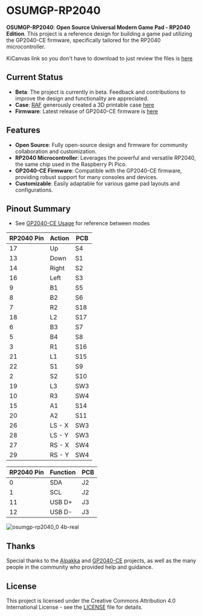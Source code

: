 # OSUMGP-RP2040

**OSUMGP-RP2040**: **Open Source Universal Modern Game Pad - RP2040 Edition**. This project is a reference design for building a game pad utilizing the GP2040-CE firmware, specifically tailored for the RP2040 microcontroller.

KiCanvas link so you don't have to download to just review the files is [here](https://kicanvas.org/?github=https%3A%2F%2Fgithub.com%2FNickGuyver%2FOSUMGP-RP2040)

## Current Status
- **Beta**: The project is currently in beta. Feedback and contributions to improve the design and functionality are appreciated.
- **Case**: [RAF](https://github.com/RAF-no-desu) generously created a 3D printable case [here](https://www.printables.com/model/1000656-universal-modern-game-pad-w-usb-passthrough-osumgp)
- **Firmware**: Latest release of GP2040-CE firmware is [here](https://github.com/OpenStickCommunity/GP2040-CE/releases/latest/download/GP2040-CE_0.7.10_OSUMGP-RP2040.uf2)

## Features
- **Open Source**: Fully open-source design and firmware for community collaboration and customization.
- **RP2040 Microcontroller**: Leverages the powerful and versatile RP2040, the same chip used in the Raspberry Pi Pico.
- **GP2040-CE Firmware**: Compatible with the GP2040-CE firmware, providing robust support for many consoles and devices.
- **Customizable**: Easily adaptable for various game pad layouts and configurations.

## Pinout Summary
- See [GP2040-CE Usage](https://gp2040-ce.info/usage/) for reference between modes

| RP2040 Pin | Action     | PCB        |
|------------|------------|------------|
| 17         | Up         | S4         |
| 13         | Down       | S1         |
| 14         | Right      | S2         |
| 16         | Left       | S3         |
| 9          | B1         | S5         |
| 8          | B2         | S6         |
| 7          | R2         | S18        |
| 18         | L2         | S17        |
| 6          | B3         | S7         |
| 5          | B4         | S8         |
| 3          | R1         | S16        |
| 21         | L1         | S15        |
| 22         | S1         | S9         |
| 2          | S2         | S10        |
| 19         | L3         | SW3        |
| 10         | R3         | SW4        |
| 15         | A1         | S14        |
| 20         | A2         | S11        |
| 26         | LS - X     | SW3        |
| 28         | LS - Y     | SW3        |
| 27         | RS - X     | SW4        |
| 29         | RS - Y     | SW4        |


| RP2040 Pin | Function   | PCB        |
|------------|------------|------------|
| 0          | SDA        | J2         |
| 1          | SCL        | J2         |
| 11         | USB D+     | J3         |
| 12         | USB D-     | J3         |

![osumgp-rp2040_0 4b-real](https://github.com/user-attachments/assets/972e6f74-f13b-44ad-b16f-c4e3d9486174)

## Thanks
Special thanks to the [Alpakka](https://inputlabs.io/alpakka) and [GP2040-CE](https://gp2040-ce.info/) projects, as well as the many people in the community who provided help and guidance.

## License
This project is licensed under the Creative Commons Attribution 4.0 International License - see the [LICENSE](LICENSE) file for details.

